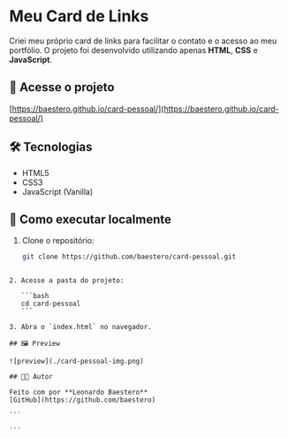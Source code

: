 # Meu Card de Links

Criei meu próprio card de links para facilitar o contato e o acesso ao meu portfólio. O projeto foi desenvolvido utilizando apenas **HTML**, **CSS** e **JavaScript**.

## 🔗 Acesse o projeto

[https://baestero.github.io/card-pessoal/](https://baestero.github.io/card-pessoal/)

## 🛠 Tecnologias

- HTML5
- CSS3
- JavaScript (Vanilla)

## 🧪 Como executar localmente

1. Clone o repositório:
   ```bash
   git clone https://github.com/baestero/card-pessoal.git
   ```

````

2. Acesse a pasta do projeto:

   ```bash
   cd card-pessoal
   ```

3. Abra o `index.html` no navegador.

## 🖼 Preview

![preview](./card-pessoal-img.png)

## 👨‍💻 Autor

Feito com por **Leonardo Baestero**
[GitHub](https://github.com/baestero)

```

```
````
